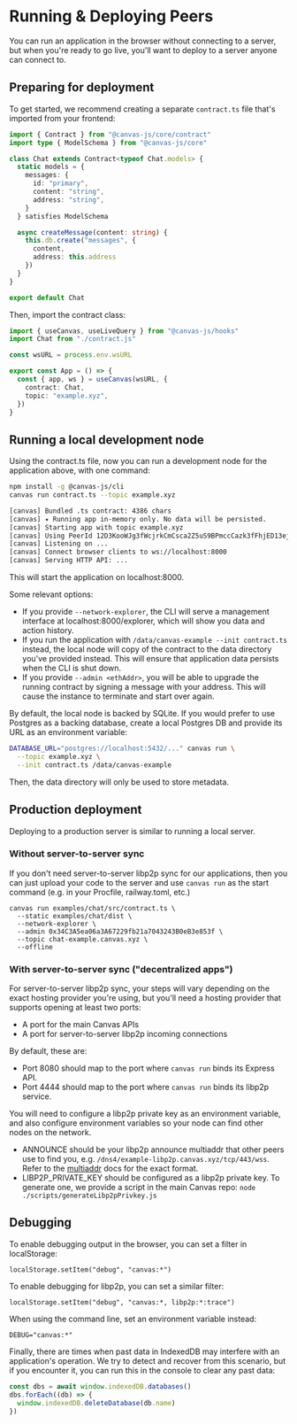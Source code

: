 # Running & Deploying Peers

You can run an application in the browser without connecting
to a server, but when you're ready to go live, you'll want to deploy
to a server anyone can connect to.

## Preparing for deployment

To get started, we recommend creating a separate `contract.ts` file
that's imported from your frontend:

```ts
import { Contract } from "@canvas-js/core/contract"
import type { ModelSchema } from "@canvas-js/core"

class Chat extends Contract<typeof Chat.models> {
  static models = {
    messages: {
      id: "primary",
      content: "string",
      address: "string",
    }
  } satisfies ModelSchema

  async createMessage(content: string) {
    this.db.create("messages", {
      content,
      address: this.address
    })
  }
}

export default Chat
```

Then, import the contract class:

```ts
import { useCanvas, useLiveQuery } from "@canvas-js/hooks"
import Chat from "./contract.js"

const wsURL = process.env.wsURL

export const App = () => {
  const { app, ws } = useCanvas(wsURL, {
    contract: Chat,
    topic: "example.xyz",
  })
}
```

## Running a local development node

Using the contract.ts file, now you can run a development node for the
application above, with one command:

```sh
npm install -g @canvas-js/cli
canvas run contract.ts --topic example.xyz

[canvas] Bundled .ts contract: 4386 chars
[canvas] ✦ Running app in-memory only. No data will be persisted.
[canvas] Starting app with topic example.xyz
[canvas] Using PeerId 12D3KooWJg3fWcjrkCmCsca2Z5uS9BPmccCazk3fFhjED13ejuoz
[canvas] Listening on ...
[canvas] Connect browser clients to ws://localhost:8000
[canvas] Serving HTTP API: ...
```

This will start the application on localhost:8000.

Some relevant options:

* If you provide `--network-explorer`, the CLI will serve a
management interface at localhost:8000/explorer, which will show you
data and action history.
* If you run the application with `/data/canvas-example --init contract.ts`
instead, the local node will copy of the contract to the data directory
you've provided instead. This will ensure that application data persists
when the CLI is shut down.
* If you provide `--admin <ethAddr>`, you will be able to upgrade the
running contract by signing a message with your address. This will cause
the instance to terminate and start over again.

By default, the local node is backed by SQLite. If you would prefer to
use Postgres as a backing database, create a local Postgres DB and
provide its URL as an environment variable:

```sh
DATABASE_URL="postgres://localhost:5432/..." canvas run \
  --topic example.xyz \
  --init contract.ts /data/canvas-example
```

Then, the data directory will only be used to store metadata.

## Production deployment

Deploying to a production server is similar to running a local server.

### Without server-to-server sync

If you don't need server-to-server libp2p sync for our applications,
then you can just upload your code to the server and use `canvas run`
as the start command (e.g. in your Procfile, railway.toml, etc.)

```
canvas run examples/chat/src/contract.ts \
  --static examples/chat/dist \
  --network-explorer \
  --admin 0x34C3A5ea06a3A67229fb21a7043243B0eB3e853f \
  --topic chat-example.canvas.xyz \
  --offline
```

### With server-to-server sync ("decentralized apps")

For server-to-server libp2p sync, your steps will vary
depending on the exact hosting provider you're using, but you'll need
a hosting provider that supports opening at least two ports:

- A port for the main Canvas APIs
- A port for server-to-server libp2p incoming connections

By default, these are:

- Port 8080 should map to the port where `canvas run` binds its Express API.
- Port 4444 should map to the port where `canvas run` binds its libp2p service.

You will need to configure a libp2p private key as an environment
variable, and also configure environment variables so your node can
find other nodes on the network.

- ANNOUNCE should be your libp2p announce multiaddr that other peers
  use to find you, e.g. `/dns4/example-libp2p.canvas.xyz/tcp/443/wss`.
  Refer to the [multiaddr](https://github.com/libp2p/specs/blob/master/addressing/README.md)
  docs for the exact format.
- LIBP2P_PRIVATE_KEY should be configured as a libp2p private key. To
  generate one, we provide a script in the main Canvas repo:
  `node ./scripts/generateLibp2pPrivkey.js`

## Debugging

To enable debugging output in the browser, you can set a filter in localStorage:

```
localStorage.setItem("debug", "canvas:*")
```

To enable debugging for libp2p, you can set a similar filter:

```
localStorage.setItem("debug", "canvas:*, libp2p:*:trace")
```

When using the command line, set an environment variable instead:

```
DEBUG="canvas:*"
```

Finally, there are times when past data in IndexedDB may interfere
with an application's operation. We try to detect and recover from
this scenario, but if you encounter it, you can run this in the
console to clear any past data:

```ts
const dbs = await window.indexedDB.databases()
dbs.forEach((db) => {
  window.indexedDB.deleteDatabase(db.name)
})
```